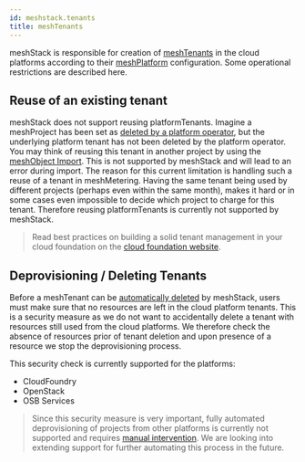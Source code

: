 ```yaml
---
id: meshstack.tenants
title: meshTenants
---
```


meshStack is responsible for creation of [meshTenants](meshcloud.tenant.md) in the cloud platforms according to their [meshPlatform](administration.platforms.md) configuration. Some operational restrictions are described here.

## Reuse of an existing tenant

meshStack does not support reusing platformTenants. Imagine a meshProject has been set as [deleted by a platform operator](administration.projects.md#delete-projects), but the underlying platform tenant has not been deleted by the platform operator. You may think of reusing this tenant in another project by using the [meshObject Import](/api/#mesh_object_declarative_import). This is not supported by meshStack and will lead to an error during import. The reason for this current limitation is handling such a reuse of a tenant in meshMetering. Having the same tenant being used by different projects (perhaps even within the same month), makes it hard or in some cases even impossible to decide which project to charge for this tenant. Therefore reusing platformTenants is currently not supported by meshStack.

> Read best practices on building a solid tenant management in your cloud foundation on the [cloud foundation website](https://cloudfoundation.org/maturity-model/tenant-management/).

## Deprovisioning / Deleting Tenants

Before a meshTenant can be [automatically deleted](meshcloud.tenant.md#automatic-deletion) by meshStack, users must make sure that no resources are left in the cloud platform tenants. This is a security measure as we do not want to accidentally delete a tenant with resources still used from the cloud platforms. We therefore check the absence of resources prior of tenant deletion and upon presence of a resource we stop the deprovisioning process.

This security check is currently supported for the platforms:

* CloudFoundry
* OpenStack
* OSB Services

> Since this security measure is very important, fully automated deprovisioning of projects from other platforms is currently not supported and requires [manual intervention](administration.projects.md#delete-tenants). We are looking into extending support for further automating this process in the future.
